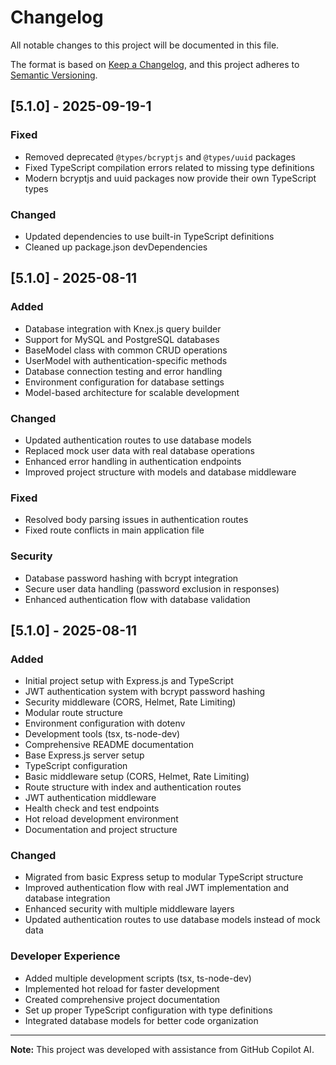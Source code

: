 # Changelog

All notable changes to this project will be documented in this file.

The format is based on [Keep a Changelog](https://keepachangelog.com/en/1.0.0/),
and this project adheres to [Semantic Versioning](https://semver.org/spec/v2.0.0.html).

## [5.1.0] - 2025-09-19-1

### Fixed
- Removed deprecated `@types/bcryptjs` and `@types/uuid` packages
- Fixed TypeScript compilation errors related to missing type definitions
- Modern bcryptjs and uuid packages now provide their own TypeScript types

### Changed
- Updated dependencies to use built-in TypeScript definitions
- Cleaned up package.json devDependencies

## [5.1.0] - 2025-08-11

### Added
- Database integration with Knex.js query builder
- Support for MySQL and PostgreSQL databases
- BaseModel class with common CRUD operations
- UserModel with authentication-specific methods
- Database connection testing and error handling
- Environment configuration for database settings
- Model-based architecture for scalable development

### Changed
- Updated authentication routes to use database models
- Replaced mock user data with real database operations
- Enhanced error handling in authentication endpoints
- Improved project structure with models and database middleware

### Fixed
- Resolved body parsing issues in authentication routes
- Fixed route conflicts in main application file

### Security
- Database password hashing with bcrypt integration
- Secure user data handling (password exclusion in responses)
- Enhanced authentication flow with database validation

## [5.1.0] - 2025-08-11

### Added
- Initial project setup with Express.js and TypeScript
- JWT authentication system with bcrypt password hashing
- Security middleware (CORS, Helmet, Rate Limiting)
- Modular route structure
- Environment configuration with dotenv
- Development tools (tsx, ts-node-dev)
- Comprehensive README documentation
- Base Express.js server setup
- TypeScript configuration
- Basic middleware setup (CORS, Helmet, Rate Limiting)
- Route structure with index and authentication routes
- JWT authentication middleware
- Health check and test endpoints
- Hot reload development environment
- Documentation and project structure

### Changed
- Migrated from basic Express setup to modular TypeScript structure
- Improved authentication flow with real JWT implementation and database integration
- Enhanced security with multiple middleware layers
- Updated authentication routes to use database models instead of mock data

### Developer Experience
- Added multiple development scripts (tsx, ts-node-dev)
- Implemented hot reload for faster development
- Created comprehensive project documentation
- Set up proper TypeScript configuration with type definitions
- Integrated database models for better code organization

---

**Note:** This project was developed with assistance from GitHub Copilot AI.
